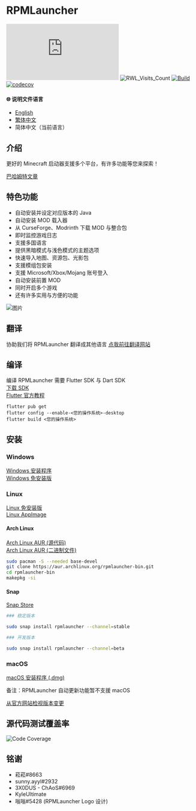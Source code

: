 # RPMLauncher

![RWL_Dev_Version](https://img.shields.io/badge/dynamic/json?label=RPMLauncher%20最新开发版本&query=dev.latest_version_full&url=https%3A%2F%2Fraw.githubusercontent.com%2FRPMTW%2FRPMTW-website-data%2Fmain%2Fdata%2FRPMLauncher%2Fupdate.json)
![RWL_Visits_Count](https://hits.sh/github.com/RPMTW/RPMLauncher.svg?label=浏览次数)
[![Build](../../../../actions/workflows/build.yml/badge.svg)](../../../../actions/workflows/Build.yml)
[![codecov](https://codecov.io/gh/RPMTW/RPMLauncher/branch/main/graph/badge.svg?token=5J25PUERID)](https://codecov.io/gh/RPMTW/RPMLauncher)

#### 🌐 说明文件语言  
- [English](../../README.md)
- [繁体中文](../README/zh_cn.md)
- 简体中文（当前语言）

## 介绍

更好的 Minecraft 启动器支援多个平台，有许多功能等您来探索！

[巴哈姆特文章](https://forum.gamer.com.tw/C.php?bsn=18673&snA=193012&tnum=1)

## 特色功能
- 自动安装并设定对应版本的 Java
- 自动安装 MOD 载入器
- 从 CurseForge、Modrinth 下载 MOD 与整合包
- 即时监控游戏日志
- 支援多国语言
- 提供黑暗模式与浅色模式的主题选项
- 快速导入地图、资源包、光影包
- 支援模组包安装
- 支援 Microsoft/Xbox/Mojang 账号登入
- 自动安装前置 MOD
- 同时开启多个游戏
- 还有许多实用与方便的功能

![图片](https://user-images.githubusercontent.com/48402225/139568860-b3dd0246-5e7c-4442-bb3c-7fa5cbc7bafc.png)


## 翻译
协助我们将 RPMLauncher 翻译成其他语言 [点我前往翻译网站](https://crowdin.com/project/siong-sngs-fantasy-world)

## 编译
编译 RPMLauncher 需要 Flutter SDK 与 Dart SDK  
[下载 SDK](https://flutter.dev/docs/get-started/install)  
[Flutter 官方教程](https://flutter.dev/desktop)
```
flutter pub get
flutter config --enable-<您的操作系统>-desktop
flutter build <您的操作系统>
```

## 安装
### Windows
[Windows 安装程序](../../../../releases/latest/download/RPMLauncher-Windows-Installer.exe)  
[Windows 免安装版](../../../../releases/latest/download/RPMLauncher-Windows.zip)   
### Linux
[Linux 免安装版](../../../../releases/latest/download/RPMLauncher-Linux.zip)   
[Linux AppImage](../../../../releases/latest/download/RPMLauncher-Linux.Appimage)   
#### Arch Linux
[Arch Linux AUR (源代码)](https://aur.archlinux.org/packages/rpmlauncher-git/)  
[Arch Linux AUR (二进制文件)](https://aur.archlinux.org/packages/rpmlauncher-bin/)  
```bash
sudo pacman -S --needed base-devel
git clone https://aur.archlinux.org/rpmlauncher-bin.git
cd rpmlauncher-bin
makepkg -si
```
#### Snap
[Snap Store](https://snapcraft.io/rpmlauncher)  
```bash
### 稳定版本

sudo snap install rpmlauncher --channel=stable

### 开发版本

sudo snap install rpmlauncher --channel=beta
```
### macOS
[macOS 安装程序 (.dmg)](../../../../releases/latest/download/RPMLauncher-MacOS-Installer.dmg)

备注：RPMLauncher 自动更新功能暂不支援 macOS

[从官方网站检视版本变更](https://www.rpmtw.com/RWL/Version)

## 源代码测试覆盖率
![Code Coverage](https://codecov.io/gh/RPMTW/RPMLauncher/branch/develop/graphs/sunburst.svg)
## 铭谢
- 菘菘#8663
- sunny.ayyl#2932
- 3X0DUS - ChAoS#6969
- KyleUltimate
- 嗡嗡#5428 (RPMLauncher Logo 设计)